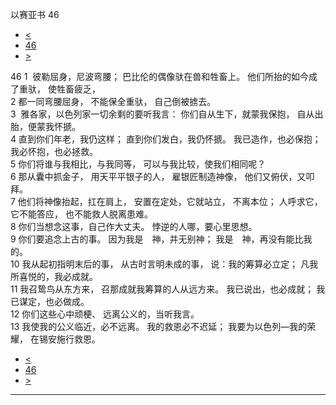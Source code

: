 ﻿





 以赛亚书 46




* [<](bible/ISA45.md)
* [46](bible/ISA.md)
* [>](bible/ISA47.md)



 
46 
1  彼勒屈身，尼波弯腰； 巴比伦的偶像驮在兽和牲畜上。 他们所抬的如今成了重驮， 使牲畜疲乏，  
2 都一同弯腰屈身， 不能保全重驮， 自己倒被掳去。     
3  雅各家，以色列家一切余剩的要听我言： 你们自从生下，就蒙我保抱， 自从出胎，便蒙我怀搋。  
4 直到你们年老，我仍这样； 直到你们发白，我仍怀搋。 我已造作，也必保抱； 我必怀抱，也必拯救。     
5 你们将谁与我相比，与我同等， 可以与我比较，使我们相同呢？  
6 那从囊中抓金子， 用天平平银子的人， 雇银匠制造神像， 他们又俯伏，又叩拜。  
7 他们将神像抬起，扛在肩上， 安置在定处，它就站立， 不离本位； 人呼求它，它不能答应， 也不能救人脱离患难。     
8 你们当想念这事，自己作大丈夫。 悖逆的人哪，要心里思想。  
9 你们要追念上古的事。 因为我是　神，并无别神； 我是　神，再没有能比我的。  
10 我从起初指明末后的事， 从古时言明未成的事， 说：我的筹算必立定； 凡我所喜悦的，我必成就。  
11 我召鸷鸟从东方来， 召那成就我筹算的人从远方来。 我已说出，也必成就； 我已谋定，也必做成。  
12 你们这些心中顽梗、 远离公义的，当听我言。  
13 我使我的公义临近，必不远离。 我的救恩必不迟延； 我要为以色列—我的荣耀， 在锡安施行救恩。 
* [<](bible/ISA45.md)
* [46](bible/ISA.md)
* [>](bible/ISA47.md)





---









